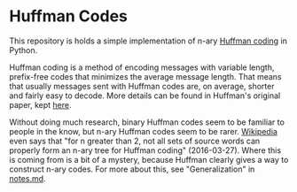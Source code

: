 # Huffman Codes

This repository is holds a simple implementation of n-ary [Huffman
coding](https://en.wikipedia.org/wiki/Huffman_coding) in Python.

Huffman coding is a method of encoding messages with variable length,
prefix-free codes that minimizes the average message length. That means that
usually messages sent with Huffman codes are, on average, shorter and fairly
easy to decode. More details can be found in Huffman's original paper, kept
[here](./huffman.pdf).

Without doing much research, binary Huffman codes seem to be familiar to people
in the know, but n-ary Huffman codes seem to be rarer.
[Wikipedia](https://en.wikipedia.org/wiki/Huffman_coding#n-ary_Huffman_coding)
even says that "for n greater than 2, not all sets of source words can
properly form an n-ary tree for Huffman coding" (2016-03-27). Where this is
coming from is a bit of a mystery, because Huffman clearly gives a way to
construct n-ary codes. For more about this, see "Generalization" in
[notes.md](./nodes.md).
